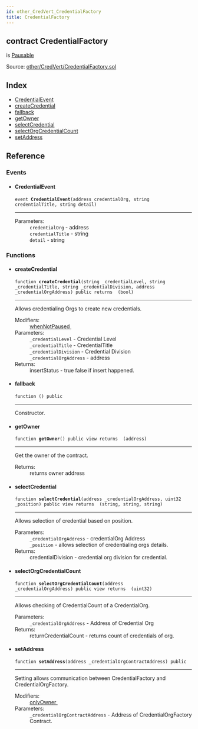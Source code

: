 ```yaml
---
id: other_CredVert_CredentialFactory
title: CredentialFactory
---
```


<div class="contract-doc"><div class="contract"><h2 class="contract-header"><span class="contract-kind">contract</span> CredentialFactory</h2><p class="base-contracts"><span>is</span> <a href="other_CredVert_Pausable.html">Pausable</a></p><div class="source">Source: <a href="https://github.com/FriendlyUser/solidity-smart-contracts//blob/v0.2.0/contracts/other/CredVert/CredentialFactory.sol" target="_blank">other/CredVert/CredentialFactory.sol</a></div></div><div class="index"><h2>Index</h2><ul><li><a href="other_CredVert_CredentialFactory.html#CredentialEvent">CredentialEvent</a></li><li><a href="other_CredVert_CredentialFactory.html#createCredential">createCredential</a></li><li><a href="other_CredVert_CredentialFactory.html#">fallback</a></li><li><a href="other_CredVert_CredentialFactory.html#getOwner">getOwner</a></li><li><a href="other_CredVert_CredentialFactory.html#selectCredential">selectCredential</a></li><li><a href="other_CredVert_CredentialFactory.html#selectOrgCredentialCount">selectOrgCredentialCount</a></li><li><a href="other_CredVert_CredentialFactory.html#setAddress">setAddress</a></li></ul></div><div class="reference"><h2>Reference</h2><div class="events"><h3>Events</h3><ul><li><div class="item event"><span id="CredentialEvent" class="anchor-marker"></span><h4 class="name">CredentialEvent</h4><div class="body"><code class="signature">event <strong>CredentialEvent</strong><span>(address credentialOrg, string credentialTitle, string detail) </span></code><hr/><dl><dt><span class="label-parameters">Parameters:</span></dt><dd><div><code>credentialOrg</code> - address</div><div><code>credentialTitle</code> - string</div><div><code>detail</code> - string</div></dd></dl></div></div></li></ul></div><div class="functions"><h3>Functions</h3><ul><li><div class="item function"><span id="createCredential" class="anchor-marker"></span><h4 class="name">createCredential</h4><div class="body"><code class="signature">function <strong>createCredential</strong><span>(string _credentialLevel, string _credentialTitle, string _credentialDivision, address _credentialOrgAddress) </span><span>public </span><span>returns  (bool) </span></code><hr/><div class="description"><p>Allows credentialing Orgs to create new credentials.</p></div><dl><dt><span class="label-modifiers">Modifiers:</span></dt><dd><a href="other_CredVert_Pausable.html#whenNotPaused">whenNotPaused </a></dd><dt><span class="label-parameters">Parameters:</span></dt><dd><div><code>_credentialLevel</code> - Credential Level</div><div><code>_credentialTitle</code> - CredentialTitle</div><div><code>_credentialDivision</code> - Credential Division</div><div><code>_credentialOrgAddress</code> - address</div></dd><dt><span class="label-return">Returns:</span></dt><dd>insertStatus - true false if insert happened.</dd></dl></div></div></li><li><div class="item function"><span id="fallback" class="anchor-marker"></span><h4 class="name">fallback</h4><div class="body"><code class="signature">function <strong></strong><span>() </span><span>public </span></code><hr/><div class="description"><p>Constructor.</p></div></div></div></li><li><div class="item function"><span id="getOwner" class="anchor-marker"></span><h4 class="name">getOwner</h4><div class="body"><code class="signature">function <strong>getOwner</strong><span>() </span><span>public </span><span>view </span><span>returns  (address) </span></code><hr/><div class="description"><p>Get the owner of the contract.</p></div><dl><dt><span class="label-return">Returns:</span></dt><dd>returns owner address</dd></dl></div></div></li><li><div class="item function"><span id="selectCredential" class="anchor-marker"></span><h4 class="name">selectCredential</h4><div class="body"><code class="signature">function <strong>selectCredential</strong><span>(address _credentialOrgAddress, uint32 _position) </span><span>public </span><span>view </span><span>returns  (string, string, string) </span></code><hr/><div class="description"><p>Allows selection of credential based on position.</p></div><dl><dt><span class="label-parameters">Parameters:</span></dt><dd><div><code>_credentialOrgAddress</code> - credentialOrg Address</div><div><code>_position</code> - allows selection of credentialing orgs details.</div></dd><dt><span class="label-return">Returns:</span></dt><dd>credentialDivision - credential org division for credential.</dd></dl></div></div></li><li><div class="item function"><span id="selectOrgCredentialCount" class="anchor-marker"></span><h4 class="name">selectOrgCredentialCount</h4><div class="body"><code class="signature">function <strong>selectOrgCredentialCount</strong><span>(address _credentialOrgAddress) </span><span>public </span><span>view </span><span>returns  (uint32) </span></code><hr/><div class="description"><p>Allows checking of CredentialCount of a CredentialOrg.</p></div><dl><dt><span class="label-parameters">Parameters:</span></dt><dd><div><code>_credentialOrgAddress</code> - Address of Credential Org</div></dd><dt><span class="label-return">Returns:</span></dt><dd>returnCredentialCount - returns count of credentials of org.</dd></dl></div></div></li><li><div class="item function"><span id="setAddress" class="anchor-marker"></span><h4 class="name">setAddress</h4><div class="body"><code class="signature">function <strong>setAddress</strong><span>(address _credentialOrgContractAddress) </span><span>public </span></code><hr/><div class="description"><p>Setting allows communication between CredentialFactory and CredentialOrgFactory.</p></div><dl><dt><span class="label-modifiers">Modifiers:</span></dt><dd><a href="other_CredVert_Ownable.html#onlyOwner">onlyOwner </a></dd><dt><span class="label-parameters">Parameters:</span></dt><dd><div><code>_credentialOrgContractAddress</code> - Address of CredentialOrgFactory Contract.</div></dd></dl></div></div></li></ul></div></div></div>
